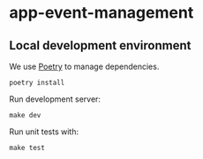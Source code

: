 # app-event-management

## Local development environment

We use [Poetry](https://python-poetry.org/) to manage dependencies.

```console
poetry install
```

Run development server:

```console
make dev
```

Run unit tests with:

```console
make test
```
